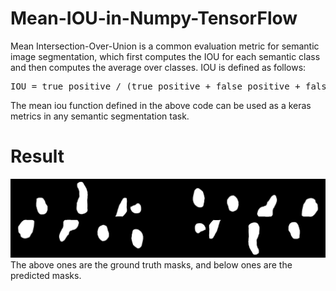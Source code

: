 # Mean-IOU-in-Numpy-TensorFlow

Mean Intersection-Over-Union is a common evaluation metric for semantic image segmentation, which first computes the IOU for each semantic class and then computes the average over classes. IOU is defined as follows: 
<pre>IOU = true_positive / (true_positive + false_positive + false_negative). </pre>

The mean iou function defined in the above code can be used as a keras metrics in any semantic segmentation task.

# Result
<img src="mask.png">
The above ones are the ground truth masks, and below ones are the predicted masks.
